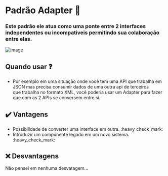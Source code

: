 # Padrão Adapter :electric_plug:

### Este padrão ele atua como uma ponte entre 2 interfaces independentes ou incompativeis permitindo sua colaboração entre elas.


![image](https://upload.wikimedia.org/wikipedia/commons/4/4e/Adapter_pattern.png)

## Quando usar :question: 

<ul>
  <li>Por exemplo em uma situação onde você tem uma API que trabalha em JSON mas precisa consumir dados de uma outra api de terceiros </br>
  que trabalha no formato XML, você poderia usar um Adapter para fazer que com as 2 APIs se conversem entre si.
  </li>
</ul>


## :heavy_check_mark: Vantagens 

<ul>
  <li>Possibilidade de converter uma interface em outra. :heavy_check_mark: </li> 
  <li>Introduzir um componente legado em um novo sistema. :heavy_check_mark: </li> 
</ul>

## :x: Desvantagens

Não pensei em nenhuma desvatagem...
